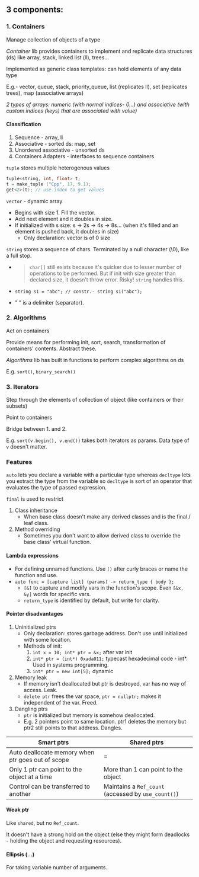 ## 3 components:
### 1. Containers

Manage collection of objects of a type

*Container* lib provides containers to implement and replicate data structures (ds) like array, stack, linked list (ll), trees...

Implemented as generic class templates: can hold elements of any data type

E.g.- vector, queue, stack, priority_queue, list (replicates ll), set (replicates trees), map (associative arrays)

_2 types of arrays: numeric (with normal indices- 0...) and associative (with custom indices (keys) that are associated with value)_

#### Classification
1. Sequence - array, ll
2. Associative - sorted ds: map, set
3. Unordered associative - unsorted ds
4. Containers Adapters - interfaces to sequence containers

`tuple` stores multiple heterogenous values
```cpp
tuple<string, int, float> t;
t = make_tuple ("Cpp", 17, 9.1);
get<2>(t); // use index to get values
```

`vector` - dynamic array
- Begins with size 1. Fill the vector.
- Add next element and it doubles in size.
- If initialized with s size: s -> 2s -> 4s -> 8s... (when it's filled and an element is pushed back, it doubles in size)
  - Only declaration: vector is of 0 size

`string` stores a sequence of chars. Terminated by a null character (\0), like a full stop.

- > `char[]` still exists because it's quicker due to lesser number of operations to be performed. But if init with size greater than declared size, it doesn't throw error. Risky!
`string` handles this.

- `string s1 = "abc"; // constr.- string s1("abc");`

- " " is a delimiter (separator).

### 2. Algorithms

Act on containers

Provide means for performing init, sort, search, transformation of containers' contents. Abstract these.

*Algorithms* lib has built in functions to perform complex algorithms on ds

E.g. `sort()`, `binary_search()`

### 3. Iterators

Step through the elements of collection of object (like containers or their subsets)

Point to containers

Bridge between 1. and 2.

E.g. `sort(v.begin(), v.end())` takes both iterators as params. Data type of `v` doesn't matter.

### Features
`auto` lets you declare a variable with a particular type whereas `decltype` lets you extract the type from the variable so `decltype` is sort of an operator that evaluates the type of passed expression.

`final` is used to restrict
1. Class inheritance
    - When base class doesn't make any derived classes and is the final / leaf class.
2. Method overriding
    - Sometimes you don't want to allow derived class to override the base class' virtual function. 

#### Lambda expressions
- For defining unnamed functions. Use `()` after curly braces or name the function and use.
- `auto func = [capture list] (params) -> return_type { body };`
  - `[&]` to capture and modify vars in the function's scope. Even `[&x, &y]` words for specific vars.
  - `return_type` is identified by default, but write for clarity.

#### Pointer disadvantages
1. Uninitialized ptrs
    - Only declaration: stores garbage address. Don't use until initialized with some location.
    - Methods of init:
      1. `int x = 10; int* ptr = &x;` after var init
      2. `int* ptr = (int*) 0xada011;` typecast hexadecimal code - int*. Used in systems programming.
      3. `int* ptr = new int[5];` dynamic
2. Memory leak
    - If memory isn't deallocated but ptr is destroyed, var has no way of access. Leak.
    - `delete ptr` frees the var space, `ptr = nullptr;` makes it independent of the var. Freed.
3. Dangling ptrs
    - `ptr` is initialized but memory is somehow deallocated.
    - E.g. 2 pointers point to same location. ptr1 deletes the memory but ptr2 still points to that address. Dangles.


| Smart ptrs | Shared ptrs
| -- | --
Auto deallocate memory when ptr goes out of scope | =
Only 1 ptr can point to the object at a time | More than 1 can point to the object
| Control can be transferred to another | Maintains a `Ref_count` (accessed by `use_count()`)

#### Weak ptr
Like `shared`, but no `Ref_count`.

It doesn't have a strong hold on the object (else they might form deadlocks - holding the object and requesting resources).

#### Ellipsis (...)
For taking variable number of arguments.